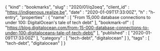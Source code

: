 {
  "kind" : "bookmarks",
  "slug" : "2020/01/q2oeq",
  "client_id" : "https://indigenous.realize.be",
  "date" : "2020-01-09T17:33:00Z",
  "h" : "h-entry",
  "properties" : {
    "name" : [ "From 15,000 database connections to under 100: DigitalOcean's tale of tech debt" ],
    "bookmark-of" : [ "https://blog.digitalocean.com/from-15-000-database-connections-to-under-100-digitaloceans-tale-of-tech-debt/" ],
    "published" : [ "2020-01-09T17:33:00Z" ],
    "category" : [ "tech-debt", "digitalocean" ]
  },
  "tags" : [ "tech-debt", "digitalocean" ]
}
